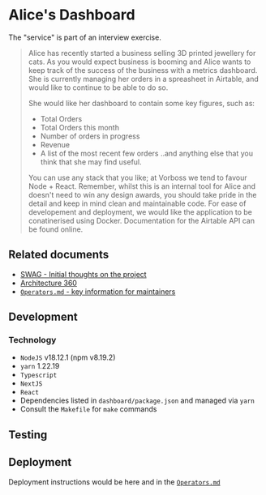 # Alice's Dashboard

The "service" is part of an interview exercise.

> Alice has recently started a business selling 3D printed jewellery for cats.
> As you would expect business is booming and Alice wants to keep track of the success of the business with a metrics dashboard.
> She is currently managing her orders in a spreasheet in Airtable, and would like to continue to be able to do so.
>
> She would like her dashboard to contain some key figures, such as:
> - Total Orders
> - Total Orders this month
> - Number of orders in progress
> - Revenue
> - A list of the most recent few orders
> ..and anything else that you think that she may find useful.
>
> You can use any stack that you like; at Vorboss we tend to favour Node + React.
> Remember, whilst this is an internal tool for Alice and doesn't need to win any design awards,
> you should take pride in the detail and keep in mind clean and maintainable code.
> For ease of developement and deployment, we would like the application to be conatinerised using Docker.
> Documentation for the Airtable API can be found online.

## Related documents
- [SWAG - Initial thoughts on the project](docs/SWAG.md)
- [Architecture 360](docs/Architecture360.md)
- [`Operators.md` - key information for maintainers](Operators.md)

## Development

<!-- TODO -->

### Technology

- `NodeJS` v18.12.1 (npm v8.19.2)
- `yarn` 1.22.19
- `Typescript`
- `NextJS`
- `React`
- Dependencies listed in `dashboard/package.json` and managed via `yarn`
- Consult the `Makefile` for `make` commands

## Testing

<!-- TODO -->

## Deployment

Deployment instructions would be here and in the [`Operators.md`](Operators.md)

